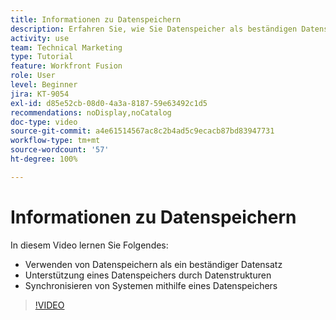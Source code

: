 ```yaml
---
title: Informationen zu Datenspeichern
description: Erfahren Sie, wie Sie Datenspeicher als beständigen Datensatz verwenden und wie Datenstrukturen einen Datenspeicher in [!DNL Adobe Workfront Fusion]unterstützen.
activity: use
team: Technical Marketing
type: Tutorial
feature: Workfront Fusion
role: User
level: Beginner
jira: KT-9054
exl-id: d85e52cb-08d0-4a3a-8187-59e63492c1d5
recommendations: noDisplay,noCatalog
doc-type: video
source-git-commit: a4e61514567ac8c2b4ad5c9ecacb87bd83947731
workflow-type: tm+mt
source-wordcount: '57'
ht-degree: 100%

---
```


# Informationen zu Datenspeichern

In diesem Video lernen Sie Folgendes:

* Verwenden von Datenspeichern als ein beständiger Datensatz
* Unterstützung eines Datenspeichers durch Datenstrukturen
* Synchronisieren von Systemen mithilfe eines Datenspeichers

>[!VIDEO](https://video.tv.adobe.com/v/335295/?quality=12&learn=on)
